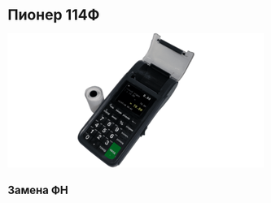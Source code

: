 # Пионер 114Ф
![Пионер 114Ф](https://github.com/Barsuchek/Maintenance-Center-Engineer/blob/main/Photo/KKT/Pioner.png)

## Замена ФН